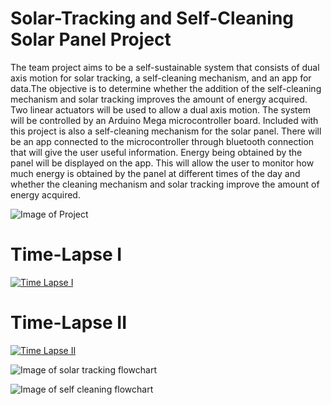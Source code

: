 # Solar-Tracking and Self-Cleaning Solar Panel Project
The team project aims to be a self-sustainable system that consists of dual axis motion
for solar tracking, a self-cleaning mechanism, and an app for data.The objective
is to determine whether the addition of the self-cleaning mechanism and solar
tracking improves the amount of energy acquired. Two linear actuators will be
used to allow a dual axis motion. The system will be controlled by an Arduino
Mega microcontroller board. Included with this project is also a self-cleaning
mechanism for the solar panel. There will be an app connected to the
microcontroller through bluetooth connection that will give the user useful
information. Energy being obtained by the panel will be displayed on the app.
This will allow the user to monitor how much energy is obtained by the panel at
different times of the day and whether the cleaning mechanism and solar
tracking improve the amount of energy acquired.

![Image of Project](https://i.ibb.co/jzwz8Jy/spp.png)
# Time-Lapse I
[![Time Lapse I](https://img.youtube.com/vi/sqDxO9PTMds/0.jpg)](https://www.youtube.com/watch?v=sqDxO9PTMds)
# Time-Lapse II
[![Time Lapse II](https://img.youtube.com/vi/SfHdstA0kLI/0.jpg)](https://www.youtube.com/watch?v=SfHdstA0kLI)


![Image of solar tracking flowchart](https://i.ibb.co/L09BvRC/stflowchart.png)

![Image of self cleaning flowchart](https://i.ibb.co/PMtKYQV/mflowchart.png)







